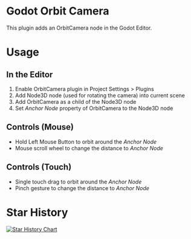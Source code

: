 # Godot Orbit Camera

This plugin adds an OrbitCamera node in the Godot Editor.

# Usage

## In the Editor
1. Enable OrbitCamera plugin in Project Settings > Plugins
2. Add Node3D node (used for rotating the camera) into current scene
3. Add OrbitCamera as a child of the Node3D node
4. Set *Anchor Node* property of OrbitCamera to the Node3D node

## Controls (Mouse)
- Hold Left Mouse Button to orbit around the *Anchor Node*
- Mouse scroll wheel to change the distance to *Anchor Node*

## Controls (Touch)
- Single touch drag to orbit around the *Anchor Node*
- Pinch gesture to change the distance to *Anchor Node*

# Star History

[![Star History Chart](https://api.star-history.com/svg?repos=unovafr/Godot-Orbit-Camera&type=Date)](https://star-history.com/#unovafr/Godot-Orbit-Camera&Date)
